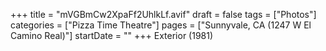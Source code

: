 +++
title = "mVGBmCw2XpaFf2UhlkLf.avif"
draft = false
tags = ["Photos"]
categories = ["Pizza Time Theatre"]
pages = ["Sunnyvale, CA (1247 W El Camino Real)"]
startDate = ""
+++
Exterior (1981)
